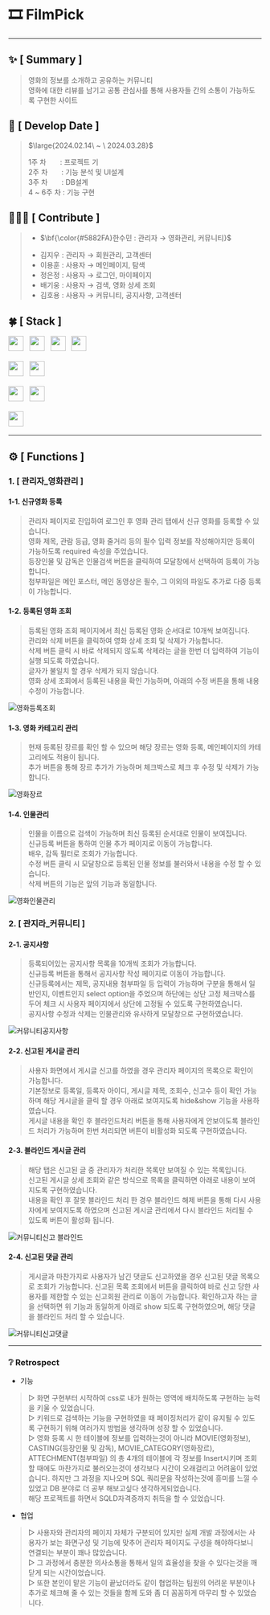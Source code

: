 #  🎞 FilmPick
***

## :sparkles: [ Summary ]
> 영화의 정보를 소개하고 공유하는 커뮤니티 <br>
> 영화에 대한 리뷰를 남기고 공통 관심사를 통해 사용자들 간의 소통이 가능하도록 구현한 사이트

## :date: [ Develop Date ]
> <p>$\large{2024.02.14\ ~ \ 2024.03.28}$</p>
> 1주 차 &nbsp;&nbsp;&nbsp;&nbsp;&nbsp;&nbsp;: 프로젝트 기 <br>
> 2주 차 &nbsp;&nbsp;&nbsp;&nbsp;&nbsp;&nbsp;: 기능 분석 및 UI설계 <br>
> 3주 차 &nbsp;&nbsp;&nbsp;&nbsp;&nbsp;&nbsp;: DB설계       <br>
> 4 ~ 6주 차 : 기능 구현                <br>


## 🧑🏻‍💻 [ Contribute ]
> - <p>$\bf{\color{#5882FA}한수민 : 관리자 → 영화관리, 커뮤니티}$</p>
> - 김지우 : 관리자 → 회원관리, 고객센터 <br>
> - 이용훈 : 사용자 → 메인페이지, 탐색 <br>
> - 정은정 : 사용자 → 로그인, 마이페이지 <br>
> - 배기웅 : 사용자 → 검색, 영화 상세 조회 <br>
> - 김호용 : 사용자 → 커뮤니티, 공지사항, 고객센터 <br>


## :four_leaf_clover: [ Stack ]
<div>
  <img src="https://img.shields.io/badge/HTML5-E34F26?logo=html5&logoColor=white" height="30px"> 			&nbsp;
  <img src="https://img.shields.io/badge/CSS3-1572B6?logo=css3&logoColor=white" height="30px"> 				&nbsp;
  <img src="https://img.shields.io/badge/JavaScript-F7DF1E?logo=javascript&logoColor=black" height="30px"> 		&nbsp;
  <img src="https://img.shields.io/badge/jQuery-0769AD?logo=jquery&logoColor=white" height="30px"> 			<br><br>
  <img src="https://img.shields.io/badge/Java11-007396?logo=OpenJDK&logoColor=white" height="30px"> 			&nbsp;
  <img src="https://img.shields.io/badge/Oracle-F80000?logo=oracle&logoColor=white" height="30px"> 			<br><br> 
  <img src="https://img.shields.io/badge/VScode-007ACC?logo=visualstudiocode&logoColor=white" height="30px">  &nbsp;
  <img src="https://img.shields.io/badge/github-181717?logo=github&logoColor=white" height="30px"> 			&nbsp;	<br><br> 
  <img src="https://img.shields.io/badge/bootstrap5-7952B3?logo=bootstrap&logoColor=black" height="30px"> 		&nbsp;
</div>

***


## ⚙️ [ Functions ]

### 1. [ 관리자_영화관리 ]

#### 1-1. 신규영화 등록
> 관리자 페이지로 진입하여 로그인 후 영화 관리 탭에서 신규 영화를 등록할 수 있습니다. <br>
> 영화 제목, 관람 등급, 영화 줄거리 등의 필수 입력 정보를 작성해야지만 등록이 가능하도록 required 속성을 주었습니다. <br>
> 등장인물 및 감독은 인물검색 버튼을 클릭하여 모달창에서 선택하여 등록이 가능합니다. <br>
> 첨부파일은 메인 포스터, 메인 동영상은 필수, 그 이외의 파일도 추가로 다중 등록이 가능합니다. <br>


#### 1-2. 등록된 영화 조회
> 등록된 영화 조회 페이지에서 최신 등록된 영화 순서대로 10개씩 보여집니다. <br>
> 관리와 삭제 버튼을 클릭하여 영화 상세 조회 및 삭제가 가능합니다. <br>
> 삭제 버튼 클릭 시 바로 삭제되지 않도록 삭제라는 글을 한번 더 입력하여 기능이 실행 되도록 하였습니다. <br>
> 글자가 불일치 할 경우 삭제가 되지 않습니다. <br>
> 영화 상세 조회에서 등록된 내용을 확인 가능하며, 아래의 수정 버튼을 통해 내용 수정이 가능합니다. <br>

![영화등록조회](https://github.com/user-attachments/assets/39e15a70-f15b-4a3e-8110-129d214c443c)

#### 1-3. 영화 카테고리 관리
> 현재 등록된 장르를 확인 할 수 있으며 해당 장르는 영화 등록, 메인페이지의 카테고리에도 적용이 됩니다. <br>
> 추가 버튼을 통해 장르 추가가 가능하며 체크박스로 체크 후 수정 및 삭제가 가능합니다. <br>

![영화장르](https://github.com/user-attachments/assets/88d98403-554c-48a8-a04d-3711c44d5f18)

#### 1-4. 인물관리
> 인물을 이름으로 검색이 가능하며 최신 등록된 순서대로 인물이 보여집니다. <br>
> 신규등록 버튼을 통하여 인물 추가 페이지로 이동이 가능합니다. <br>
> 배우, 감독 필터로 조회가 가능합니다. <br>
> 수정 버튼 클릭 시 모달창으로 등록된 인물 정보를 불러와서 내용을 수정 할 수 있습니다. <br>
> 삭제 버튼의 기능은 앞의 기능과 동일합니다. <br>

![영화인물관리](https://github.com/user-attachments/assets/a1ab2901-db57-4a88-889d-8a08965fa4fe)

### 2. [ 관지라_커뮤니티 ]
#### 2-1. 공지사항
> 등록되어있는 공지사항 목록을 10개씩 조회가 가능합니다. <br>
> 신규등록 버튼을 통해서 공지사항 작성 페이지로 이동이 가능합니다. <br>
> 신규등록에서는 제목, 공지내용 첨부파일 등 입력이 가능하며 구분을 통해서 일반인지, 이벤트인지 select option을 주었으며 하단에는 상단 고정 체크박스를 두어 체크 시 사용자 페이지에서 상단에 고정될 수 있도록 구현하였습니다. <br>
> 공지사항 수정과 삭제는 인물관리와 유사하게 모달창으로 구현하였습니다. <br>

![커뮤니티공지사항](https://github.com/user-attachments/assets/61913c46-a44c-47fa-978c-0be48f0f7984)

#### 2-2. 신고된 게시글 관리
> 사용자 화면에서 게시글 신고를 하였을 경우 관리자 페이지의 목록으로 확인이 가능합니다. <br>
> 기본정보로 등록일, 등록자 아이디, 게시글 제목, 조회수, 신고수 등이 확인 가능하며 해당 게시글을 클릭 할 경우 아래로 보여지도록 hide&show 기능을 사용하였습니다. <br>
> 게시글 내용을 확인 후 블라인드처리 버튼을 통해 사용자에게 안보이도록 블라인드 처리가 가능하며 한번 처리되면 버튼이 비활성화 되도록 구현하였습니다. <br>

#### 2-3. 블라인드 게시글 관리
> 해당 탭은 신고된 글 중 관리자가 처리한 목록만 보여질 수 있는 목록입니다. <br>
> 신고된 게시글 상세 조회와 같은 방식으로 목록을 클릭하면 아래로 내용이 보여지도록 구현하였습니다. <br>
> 내용을 확인 후 잘못 블라인드 처리 한 경우 블라인드 해제 버튼을 통해 다시 사용자에게 보여지도록 하였으며 신고된 게시글 관리에서 다시 블라인드 처리될 수 있도록 버튼이 활성화 됩니다. <br>

![커뮤니티신고 블라인드](https://github.com/user-attachments/assets/368fa0a7-d128-4862-b5d6-0ac9b1f77192)

#### 2-4. 신고된 댓글 관리
> 게시글과 마찬가지로 사용자가 남긴 댓글도 신고하였을 경우 신고된 댓글 목록으로 조회가 가능합니다.
> 신고된 목록 조회에서 버튼을 클릭하여 바로 신고 당한 사용자를 제한할 수 있는 신고회원 관리로 이동이 가능합니다.
> 확인하고자 하는 글을 선택하면 위 기능과 동일하게 아래로 show 되도록 구현하였으며, 해당 댓글을 블라인드 처리 할 수 있습니다.

 ![커뮤니티신고댓글](https://github.com/user-attachments/assets/0e917d96-d0b0-4fe3-98ba-5fa0444c3597)

***

### ❔ Retrospect
- 기능	<br>
> ▷ 화면 구현부터 시작하여 css로 내가 원하는 영역에 배치하도록 구현하는 능력을 키울 수 있었습니다.	<br>
> ▷ 키워드로 검색하는 기능을 구현하였을 때 페이징처리가 같이 유지될 수 있도록 구현하기 위해 여러가지 방법을 생각하며 성장 할 수 있었습니다.	<br>
> ▷ 영화 등록 시 한 테이블에 정보를 입력하는것이 아니라 MOVIE(영화정보), CASTING(등장인물 및 감독), MOVIE_CATEGORY(영화장르), ATTECHMENT(첨부파일) 의 총 4개의 테이블에 각 정보를 Insert시키며 조회할 때에도 마찬가지로 불러오는것이 생각보다 시간이 오래걸리고 어려움이 있었습니다. 하지만 그 과정을 지나오며 SQL 쿼리문을 작성하는것에 흥미를 느낄 수 있었고 DB 분야로 더 공부 해보고싶다 생각하게되었습니다.	<br>
> 해당 프로젝트를 하면서 SQLD자격증까지 취득을 할 수 있었습니다.	<br>

      
- 협업		<br>
> ▷ 사용자와 관리자의 페이지 자체가 구분되어 있지만 실제 개발 과정에서는 사용자가 보는 화면구성 및 기능에 맞추어 관리자 페이지도 구성을 해야하다보니 연결되는 부분이 꽤나 많았습니다. <br>
> ▷ 그 과정에서 충분한 의사소통을 통해서 일의 효율성을 찾을 수 있다는것을 깨닫게 되는 시간이었습니다. <br>
> ▷ 또한 본인이 맡은 기능이 끝났더라도 같이 협업하는 팀원의 어려운 부분이나 추가로 체크해 줄 수 있는 것들을 함께 도와 좀 더 꼼꼼하게 마무리 할 수 있었습니다.




